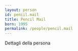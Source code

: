 ```yaml
---
layout: person
id: pencil.mail
title: Pencil Mail
born: 1995
permalink: /people/pencil.mail
---
```


Dettagli della persona 
